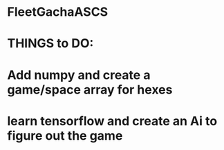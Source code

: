 # FleetGachaASCS


# THINGS to DO:
# Add numpy and create a game/space array for hexes
# learn tensorflow and create an Ai to figure out the game
